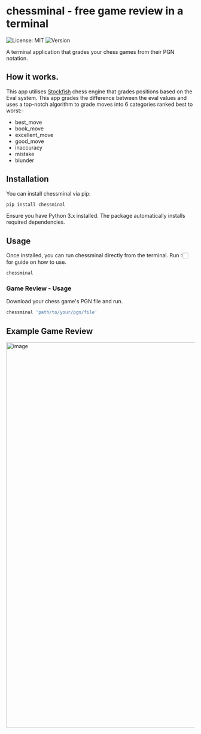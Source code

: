 # chessminal - free game review in a terminal
![License: MIT](https://img.shields.io/badge/License-MIT-blue.svg)
![Version](https://img.shields.io/badge/version-2.1.4-brightgreen.svg)

A terminal application that grades your chess games from their PGN notation.

## How it works.
This app utilises [Stockfish](https://stockfishchess.org) chess engine that grades positions based on the Eval system. This app grades the difference between the eval values and uses a top-notch algorithm to grade moves into 6 categories ranked best to worst:-

- best_move
- book_move
- excellent_move
- good_move
- inaccuracy
- mistake
- blunder

## Installation
You can install chessminal via pip:
```sh
pip install chessminal
```
Ensure you have Python 3.x installed. The package automatically installs required dependencies.

## Usage
Once installed, you can run chessminal directly from the terminal. Run 👇🏻 for guide on how to use.
```sh
chessminal
```

### Game Review - Usage

Download your chess game's PGN file and run.
```sh
chessminal 'path/to/your/pgn/file'
```

## Example Game Review

<img width="1031" alt="image" src="https://github.com/user-attachments/assets/061c951a-2c7e-4d3c-ab5f-6099e4903142" />
